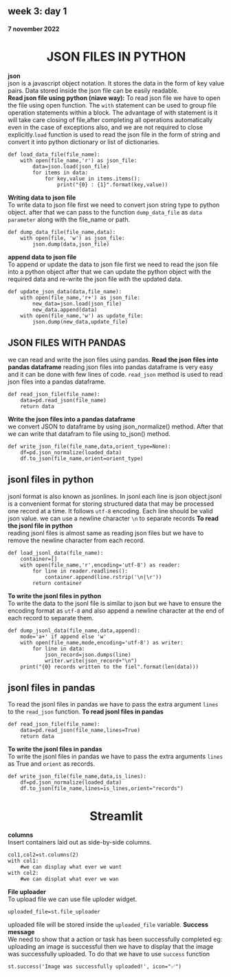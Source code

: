 ## week 3: day 1  
#### 7 november 2022 
<h1 align="center"> JSON FILES IN PYTHON</h1>

**json**  
json is a javascript object notation. It stores the data in the form of key value pairs. Data stored inside the json file can be easily readable.  
**Read json file using python (niave way):**
To read json file we have to open the file using open function. The `with` statement can be used  to group file operation statements within a block. The advantage of with statement is it will take care closing of file,after completing all operations automatically even in the case of exceptions also, and we are not required to close explicitly.`load` function is used to read the json file in the form of string and convert it into python dictionary or list of dictionaries.
```  
def load_data_file(file_name):
    with open(file_name,'r') as json_file:
        data=json.load(json_file)
        for items in data:
            for key,value in items.items():
                print("{0} : {1}".format(key,value))
```

**Writing data to json file**  
To write data to json file first we need to convert json string type to python object.
after that we can pass to the function `dump_data_file` as `data parameter` along with the file_name or path.
```
def dump_data_file(file_name,data):
    with open(file, 'w') as json_file:
        json.dump(data,json_file)
``` 
**append data to json file**  
To append or update the data to json file first we need to read the json file into a python object after that we can update the python object with the required data and re-write the json file with the updated data.
```
def update_json_data(data,file_name):
    with open(file_name,'r+') as json_file:
        new_data=json.load(json_file)
        new_data.append(data)
    with open(file_name,'w') as update_file:
        json.dump(new_data,update_file)
```
## JSON FILES WITH PANDAS  
we can read and write the json files using pandas.
**Read the json files into pandas dataframe** 
reading json files into pandas dataframe is very easy and it can be done with few lines of code.
`read_json` method is used to read json files into a pandas dataframe.
```
def read_json_file(file_name):
    data=pd.read_json(file_name)
    return data
```
**Write the json files into a pandas dataframe**  
we convert JSON to dataframe by using json_normalize() method. After that we can write that datafram to file using to_json() method.  
```
def write_json_file(file_name,data,orient_type=None):
    df=pd.json_normalize(loaded_data)
    df.to_json(file_name,orient=orient_type)
```
## jsonl files in python  
jsonl format is also known as jsonlines. In jsonl each line is json object.jsonl is a convenient format for storing structured data that may be processed one record at a time. It follows `utf-8` encoding. Each line should be valid json value. we can use a newline character `\n` to separate records
**To read the jsonl file in python**  
reading jsonl files is almost same as reading json files but we have to remove the newline character from each record.
```
def load_jsonl_data(file_name):
    container=[]
    with open(file_name,'r',encoding='utf-8') as reader:
        for line in reader.readlines():
            container.append(line.rstrip('\n|\r'))
        return container
```
**To write the jsonl files in python**  
To write the data to the jsonl file is similar to json but we have to ensure the encoding format as `utf-8` and also append a newline character at the end of each record to separate them.
```
def dump_jsonl_data(file_name,data,append):
    mode='a+' if append else 'w'
    with open(file_name,mode,encoding='utf-8') as writer:
        for line in data:
            json_record=json.dumps(line)
            writer.write(json_record+"\n")
    print("{0} records written to the fiel".format(len(data)))
```
## jsonl files in pandas  
To read the jsonl files in pandas we have to pass the extra argument `lines` to the `read_json` function.
**To read jsonl files in pandas**  
```
def read_json_file(file_name):
    data=pd.read_json(file_name,lines=True)
    return data
```
**To write the jsonl files in pandas**  
To write the jsonl files in pandas we have to pass the extra arguments `lines` as True and `orient` as records.
```
def write_json_file(file_name,data,is_lines):
    df=pd.json_normalize(loaded_data)
    df.to_json(file_name,lines=is_lines,orient="records")
```
<h1 align="center"> Streamlit</h1>

**columns**  
Insert containers laid out as side-by-side columns.
```
col1,col2=st.columns(2)
with col1:
    #we can display what ever we want
with col2:
    #we can displat what ever we wan
```
**File uploader**  
To upload file we can use file uploder widget.
```
uploaded_file=st.file_uploader
```
uploaded file will be stored inside the `uploaded_file` variable.
**Success message**  
We need to show that a action or task has been successfully completed eg: uploading an image is successful then we have to display that the image was successfully uploaded. To do that we have to use `success` function
```
st.success('Image was successfully uploaded!', icon="✅")
```
